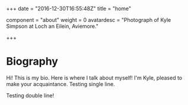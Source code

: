 +++
date = "2016-12-30T16:55:48Z"
title = "home"

component = "about"
weight = 0
avatardesc = "Photograph of Kyle Simpson at Loch an Eilein, Aviemore."

+++

# Biography

Hi! This is my bio. Here is where I talk about myself! I'm Kyle, pleased to make your acquaintance.
Testing single line.

Testing double line!